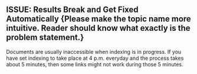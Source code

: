 ## ISSUE: Results Break and Get Fixed Automatically {Please make the topic name more intuitive. Reader should know what exactly is the problem statement.}
Documents are usually inaccessible when indexing is in progress. If you have set indexing to take place at 4 p.m. everyday and the process takes about 5 minutes, then some links might not work during those 5 minutes.
